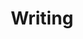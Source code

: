 ---
layout: layouts/writing.njk
title: Writing
metaDescription: Long-form writing
permalink: /writing/index.html
eleventyNavigation:
  key: Writing
  order: 1
---